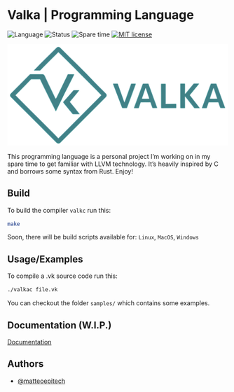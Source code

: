 # Valka | Programming Language

![Language](https://img.shields.io/badge/Lang-Valka-blueviolet)
![Status](https://img.shields.io/badge/Status-WIP-yellow)
![Spare time](https://img.shields.io/badge/Made%20with-spare%20time-9cf)
[![MIT license](https://img.shields.io/badge/License-MIT-green.svg)](https://choosealicense.com/licenses/mit/)

![Valka Logo](./media/valka-logo-full.png)

This programming language is a personal project I’m working on in my spare time to get familiar with LLVM technology. It’s heavily inspired by C and borrows some syntax from Rust. Enjoy!

## Build

To build the compiler `valkc` run this:

```bash
make
```
Soon, there will be build scripts available for: `Linux`, `MacOS`, `Windows`

## Usage/Examples

To compile a .vk source code run this:
```bash
./valkac file.vk
```
You can checkout the folder `samples/` which contains some examples.


## Documentation (W.I.P.)

[Documentation](https://www.youtube.com/watch?v=dQw4w9WgXcQ)


## Authors

- [@matteoepitech](https://www.github.com/matteoepitech)
